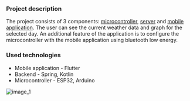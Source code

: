 ### Project description
The project consists of 3 components: [microcontroller](https://github.com/PiotrLepa/weather-station-arduino), [server](https://github.com/PiotrLepa/weather-station-server) and [mobile application](https://github.com/PiotrLepa/weather-station-client). The user can see the current weather data and graph for the selected day. An additional feature of the application is to configure the microcontroller with the mobile application using bluetooth low energy.

### Used technologies
- Mobile application - Flutter
- Backend - Spring, Kotlin
- Microcontroller - ESP32, Arduino

![image_1](https://i.imgur.com/UmWJT8t.png)
